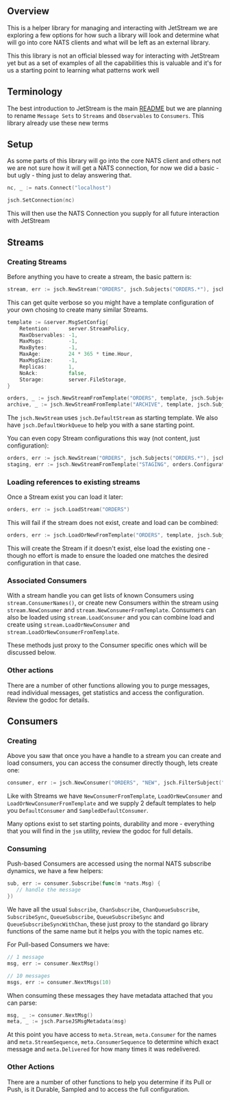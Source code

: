 ## Overview

This is a helper library for managing and interacting with JetStream we are exploring a few options for how such a library will look and determine what will go into core NATS clients and what will be left as an external library.

This this library is not an official blessed way for interacting with JetStream yet but as a set of examples of all the capabilities this is valuable and it's for us a starting point to learning what patterns work well

## Terminology

The best introduction to JetStream is the main [README](https://github.com/nats-io/jetstream#readme) but we are planning to rename `Message Sets` to `Streams` and `Observables` to `Consumers`.  This library already use these new terms

## Setup

As some parts of this library will go into the core NATS client and others not we are not sure how it will get a NATS connection, for now we did a basic - but ugly - thing just to delay answering that.

```go
nc, _ := nats.Connect("localhost")

jsch.SetConnection(nc)
```

This will then use the NATS Connection you supply for all future interaction with JetStream

## Streams
### Creating Streams

Before anything you have to create a stream, the basic pattern is:

```go
stream, err := jsch.NewStream("ORDERS", jsch.Subjects("ORDERS.*"), jsch.MaxAge(24*365*time.Hour), jsch.FileStorage())
```

This can get quite verbose so you might have a template configuration of your own chosing to create many similar Streams.

```go
template := &server.MsgSetConfig{
	Retention:      server.StreamPolicy,
	MaxObservables: -1,
	MaxMsgs:        -1,
	MaxBytes:       -1,
	MaxAge:         24 * 365 * time.Hour,
	MaxMsgSize:     -1,
	Replicas:       1,
	NoAck:          false,
    Storage:        server.FileStorage,
}

orders, _ := jsch.NewStreamFromTemplate("ORDERS", template, jsch.Subjects("ORDERS.*"))
archive, _ := jsch.NewStreamFromTemplate("ARCHIVE", template, jsch.Subjects("ARCHIVE"), jsch.MaxAge(5*template.MaxAge))
```

The `jsch.NewStream` uses `jsch.DefaultStream` as starting template.  We also have `jsch.DefaultWorkQueue` to help you with a sane starting point.

You can even copy Stream configurations this way (not content, just configuration):

```go
orders, err := jsch.NewStream("ORDERS", jsch.Subjects("ORDERS.*"), jsch.MaxAge(24*365*time.Hour), jsch.FileStorage())
staging, err := jsch.NewStreamFromTemplate("STAGING", orders.Configuration(), jsch.Subjects("STAGINGORDERS.*"))
```

### Loading references to existing streams

Once a Stream exist you can load it later:

```go
orders, err := jsch.LoadStream("ORDERS")
```

This will fail if the stream does not exist, create and load can be combined:

```go
orders, err := jsch.LoadOrNewFromTemplate("ORDERS", template, jsch.Subjects("ORDERS.*"))
```

This will create the Stream if it doesn't exist, else load the existing one - though no effort is made to ensure the loaded one matches the desired configuration in that case.

### Associated Consumers

With a stream handle you can get lists of known Consumers using `stream.ConsumerNames()`, or create new Consumers within the stream using `stream.NewConsumer` and `stream.NewConsumerFromTemplate`. Consumers can also be loaded using `stream.LoadConsumer` and you can combine load and create using `stream.LoadOrNewConsumer` and `stream.LoadOrNewConsumerFromTemplate`.

These methods just proxy to the Consumer specific ones which will be discussed below.

### Other actions

There are a number of other functions allowing you to purge messages, read individual messages, get statistics and access the configuration. Review the godoc for details.

## Consumers

### Creating

Above you saw that once you have a handle to a stream you can create and load consumers, you can access the consumer directly though, lets create one:

```go
consumer, err := jsch.NewConsumer("ORDERS", "NEW", jsch.FilterSubject("ORDERS.received"), jsch.SampleFrequency("100"))
```

Like with Streams we have `NewConsumerFromTemplate`, `LoadOrNewConsumer` and `LoadOrNewConsumerFromTemplate` and we supply 2 default templates to help you `DefaultConsumer` and `SampledDefaultConsumer`.

Many options exist to set starting points, durability and more - everything that you will find in the `jsm` utility, review the godoc for full details.

### Consuming

Push-based Consumers are accessed using the normal NATS subscribe dynamics, we have a few helpers:

```go
sub, err := consumer.Subscribe(func(m *nats.Msg) {
   // handle the message
})
```

We have all the usual `Subscribe`, `ChanSubscribe`, `ChanQueueSubscribe`, `SubscribeSync`, `QueueSubscribe`, `QueueSubscribeSync` and `QueueSubscribeSyncWithChan`, these just proxy to the standard go library functions of the same name but it helps you with the topic names etc.

For Pull-based Consumers we have:

```go
// 1 message
msg, err := consumer.NextMsg()

// 10 messages
msgs, err := consumer.NextMsgs(10)
```

When consuming these messages they have metadata attached that you can parse:

```go
msg, _ := consumer.NextMsg()
meta, _ := jsch.ParseJSMsgMetadata(msg)
```

At this point you have access to `meta.Stream`, `meta.Consumer` for the names and `meta.StreamSequence`, `meta.ConsumerSequence` to determine which exact message and `meta.Delivered` for how many times it was redelivered.

### Other Actions

There are a number of other functions to help you determine if its Pull or Push, is it Durable, Sampled and to access the full configuration.
